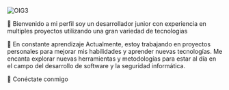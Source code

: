 ![OIG3](https://github.com/Ferdxd/Ferdxd/assets/74109477/c96233a9-22b1-4f7e-95b6-a3a16119ba98)


👋 Bienvenido a mi perfil soy un desarrollador junior con experiencia en multiples proyectos utilizando una gran variedad de tecnologias

🌱 En constante aprendizaje
Actualmente, estoy trabajando en proyectos personales para mejorar mis habilidades y aprender nuevas tecnologías. Me encanta explorar nuevas herramientas y metodologías para estar al día en el campo del desarrollo de software y la seguridad informática.

💬 Conéctate conmigo

